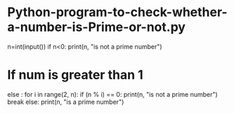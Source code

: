 # Python-program-to-check-whether-a-number-is-Prime-or-not.py 
n=int(input()) 
if n<0:
    print(n, "is not a prime number")
  
# If num is greater than 1 
else : 
   for i in range(2, n):
       if (n % i) == 0:
           print(n, "is not a prime number")
           break
   else: 
       print(n, "is a prime number") 
  
